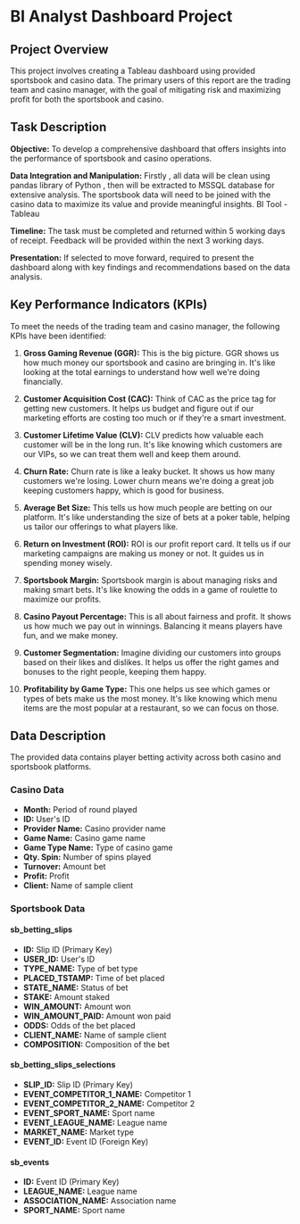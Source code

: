 # BI Analyst Dashboard Project

## Project Overview
This project involves creating a Tableau dashboard using provided sportsbook and casino data. The primary users of this report are the trading team and casino manager, with the goal of mitigating risk and maximizing profit for both the sportsbook and casino.

## Task Description
**Objective:** To develop a comprehensive dashboard that offers insights into the performance of sportsbook and casino operations.

**Data Integration and Manipulation:** Firstly , all data will be clean using pandas library of Python , then will be extracted to MSSQL database for extensive analysis. The sportsbook data will need to be joined with the casino data to maximize its value and provide meaningful insights. BI Tool - Tableau

**Timeline:** The task must be completed and returned within 5 working days of receipt. Feedback will be provided within the next 3 working days.

**Presentation:** If selected to move forward, required to present the dashboard along with key findings and recommendations based on the data analysis.

## Key Performance Indicators (KPIs)
To meet the needs of the trading team and casino manager, the following KPIs have been identified:

1. **Gross Gaming Revenue (GGR):** This is the big picture. GGR shows us how much money our sportsbook and casino are bringing in. It's like looking at the total earnings to understand how well we're doing financially.

2. **Customer Acquisition Cost (CAC):** Think of CAC as the price tag for getting new customers. It helps us budget and figure out if our marketing efforts are costing too much or if they're a smart investment.

3. **Customer Lifetime Value (CLV):** CLV predicts how valuable each customer will be in the long run. It's like knowing which customers are our VIPs, so we can treat them well and keep them around.

4. **Churn Rate:** Churn rate is like a leaky bucket. It shows us how many customers we're losing. Lower churn means we're doing a great job keeping customers happy, which is good for business.

5. **Average Bet Size:** This tells us how much people are betting on our platform. It's like understanding the size of bets at a poker table, helping us tailor our offerings to what players like.

6. **Return on Investment (ROI):** ROI is our profit report card. It tells us if our marketing campaigns are making us money or not. It guides us in spending money wisely.

7. **Sportsbook Margin:** Sportsbook margin is about managing risks and making smart bets. It's like knowing the odds in a game of roulette to maximize our profits.

8. **Casino Payout Percentage:** This is all about fairness and profit. It shows us how much we pay out in winnings. Balancing it means players have fun, and we make money.

9. **Customer Segmentation:** Imagine dividing our customers into groups based on their likes and dislikes. It helps us offer the right games and bonuses to the right people, keeping them happy.

10. **Profitability by Game Type:** This one helps us see which games or types of bets make us the most money. It's like knowing which menu items are the most popular at a restaurant, so we can focus on those.

## Data Description
The provided data contains player betting activity across both casino and sportsbook platforms.

### Casino Data
- **Month:** Period of round played
- **ID:** User's ID
- **Provider Name:** Casino provider name
- **Game Name:** Casino game name
- **Game Type Name:** Type of casino game
- **Qty. Spin:** Number of spins played
- **Turnover:** Amount bet
- **Profit:** Profit
- **Client:** Name of sample client

### Sportsbook Data
#### sb_betting_slips
- **ID:** Slip ID (Primary Key)
- **USER_ID:** User's ID
- **TYPE_NAME:** Type of bet type
- **PLACED_TSTAMP:** Time of bet placed
- **STATE_NAME:** Status of bet
- **STAKE:** Amount staked
- **WIN_AMOUNT:** Amount won
- **WIN_AMOUNT_PAID:** Amount won paid
- **ODDS:** Odds of the bet placed
- **CLIENT_NAME:** Name of sample client
- **COMPOSITION:** Composition of the bet

#### sb_betting_slips_selections
- **SLIP_ID:** Slip ID (Primary Key)
- **EVENT_COMPETITOR_1_NAME:** Competitor 1
- **EVENT_COMPETITOR_2_NAME:** Competitor 2
- **EVENT_SPORT_NAME:** Sport name
- **EVENT_LEAGUE_NAME:** League name
- **MARKET_NAME:** Market type
- **EVENT_ID:** Event ID (Foreign Key)

#### sb_events
- **ID:** Event ID (Primary Key)
- **LEAGUE_NAME:** League name
- **ASSOCIATION_NAME:** Association name
- **SPORT_NAME:** Sport name
